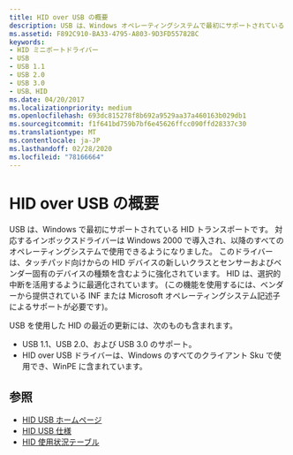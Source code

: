 ```yaml
---
title: HID over USB の概要
description: USB は、Windows オペレーティングシステムで最初にサポートされている HID トランスポートです。
ms.assetid: F892C910-BA33-4795-A803-9D3FD55782BC
keywords:
- HID ミニポートドライバー
- USB
- USB 1.1
- USB 2.0
- USB 3.0
- USB、HID
ms.date: 04/20/2017
ms.localizationpriority: medium
ms.openlocfilehash: 693dc815278f8b692a9529aa37a460163b029db1
ms.sourcegitcommit: f1f641bd759b7bf6e45626ffcc090ffd28337c30
ms.translationtype: MT
ms.contentlocale: ja-JP
ms.lasthandoff: 02/28/2020
ms.locfileid: "78166664"
---
```

# <a name="hid-over-usb-overview"></a>HID over USB の概要

USB は、Windows で最初にサポートされている HID トランスポートです。 対応するインボックスドライバーは Windows 2000 で導入され、以降のすべてのオペレーティングシステムで使用できるようになりました。 このドライバーは、タッチパッド向けからの HID デバイスの新しいクラスとセンサーおよびベンダー固有のデバイスの種類を含むように強化されています。 HID は、選択的中断を活用するように最適化されています。 (この機能を使用するには、ベンダーから提供されている INF または Microsoft オペレーティングシステム記述子によるサポートが必要です)。

USB を使用した HID の最近の更新には、次のものも含まれます。

- USB 1.1、USB 2.0、および USB 3.0 のサポート。
- HID over USB ドライバーは、Windows のすべてのクライアント Sku で使用でき、WinPE に含まれています。

## <a name="see-also"></a>参照

- [HID USB ホームページ](https://www.usb.org/hid)
- [HID USB 仕様](https://www.usb.org/sites/default/files/documents/hid1_11.pdf)
- [HID 使用状況テーブル](https://www.usb.org/sites/default/files/documents/hut1_12v2.pdf)
